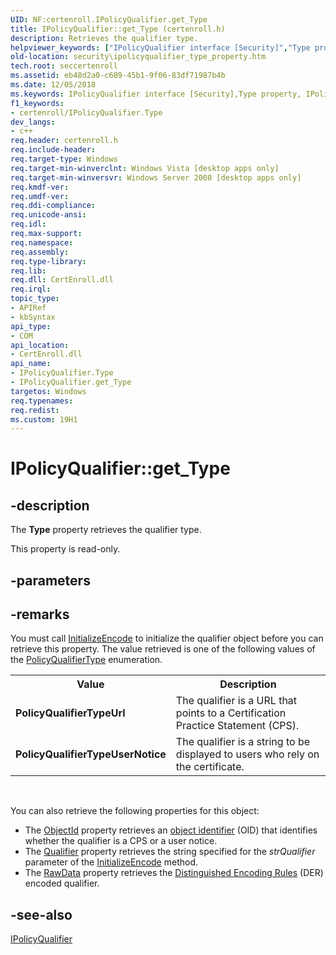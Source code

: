```yaml
---
UID: NF:certenroll.IPolicyQualifier.get_Type
title: IPolicyQualifier::get_Type (certenroll.h)
description: Retrieves the qualifier type.helpviewer_keywords: ["IPolicyQualifier interface [Security]","Type property","IPolicyQualifier.Type","IPolicyQualifier.get_Type","IPolicyQualifier::Type","IPolicyQualifier::get_Type","Type property [Security]","Type property [Security]","IPolicyQualifier interface","certenroll/IPolicyQualifier::Type","certenroll/IPolicyQualifier::get_Type","get_Type","security.ipolicyqualifier_type_property"]
old-location: security\ipolicyqualifier_type_property.htm
tech.root: seccertenroll
ms.assetid: eb48d2a0-c689-45b1-9f06-83df71987b4b
ms.date: 12/05/2018
ms.keywords: IPolicyQualifier interface [Security],Type property, IPolicyQualifier.Type, IPolicyQualifier.get_Type, IPolicyQualifier::Type, IPolicyQualifier::get_Type, Type property [Security], Type property [Security],IPolicyQualifier interface, certenroll/IPolicyQualifier::Type, certenroll/IPolicyQualifier::get_Type, get_Type, security.ipolicyqualifier_type_property
f1_keywords:
- certenroll/IPolicyQualifier.Type
dev_langs:
- c++
req.header: certenroll.h
req.include-header: 
req.target-type: Windows
req.target-min-winverclnt: Windows Vista [desktop apps only]
req.target-min-winversvr: Windows Server 2008 [desktop apps only]
req.kmdf-ver: 
req.umdf-ver: 
req.ddi-compliance: 
req.unicode-ansi: 
req.idl: 
req.max-support: 
req.namespace: 
req.assembly: 
req.type-library: 
req.lib: 
req.dll: CertEnroll.dll
req.irql: 
topic_type:
- APIRef
- kbSyntax
api_type:
- COM
api_location:
- CertEnroll.dll
api_name:
- IPolicyQualifier.Type
- IPolicyQualifier.get_Type
targetos: Windows
req.typenames: 
req.redist: 
ms.custom: 19H1
---
```


# IPolicyQualifier::get_Type


## -description


The <b>Type</b> property retrieves the qualifier type.

This property is read-only.


## -parameters


## -remarks



You must call  <a href="https://docs.microsoft.com/windows/desktop/api/certenroll/nf-certenroll-ipolicyqualifier-initializeencode">InitializeEncode</a> to initialize the qualifier object before you can retrieve this property. The value retrieved is one of the following  values of the <a href="https://docs.microsoft.com/windows/desktop/api/certenroll/ne-certenroll-policyqualifiertype">PolicyQualifierType</a> enumeration.<table>
<tr>
<th>Value</th>
<th>Description</th>
</tr>
<tr>
<td><b>PolicyQualifierTypeUrl</b></td>
<td>The qualifier is a URL that points to a Certification Practice Statement (CPS).</td>
</tr>
<tr>
<td><b>PolicyQualifierTypeUserNotice</b></td>
<td>The qualifier is a string to be displayed to users who rely on the certificate.</td>
</tr>
</table>
 



You can also retrieve the following properties for this object:<ul>
<li>The <a href="https://docs.microsoft.com/windows/desktop/api/certenroll/nf-certenroll-ipolicyqualifier-get_objectid">ObjectId</a> property retrieves an <a href="https://docs.microsoft.com/windows/desktop/SecGloss/o-gly">object identifier</a> (OID) that identifies whether the qualifier is a CPS or a user notice.</li>
<li>The <a href="https://docs.microsoft.com/windows/desktop/api/certenroll/nf-certenroll-ipolicyqualifier-get_qualifier">Qualifier</a> property retrieves the string specified for the <i>strQualifier</i> parameter of the <a href="https://docs.microsoft.com/windows/desktop/api/certenroll/nf-certenroll-ipolicyqualifier-initializeencode">InitializeEncode</a> method.</li>
<li>The <a href="https://docs.microsoft.com/windows/desktop/api/certenroll/nf-certenroll-ipolicyqualifier-get_rawdata">RawData</a> property retrieves the <a href="https://docs.microsoft.com/windows/desktop/SecGloss/d-gly">Distinguished Encoding Rules</a> (DER) encoded qualifier.</li>
</ul>





## -see-also




<a href="https://docs.microsoft.com/windows/desktop/api/certenroll/nn-certenroll-ipolicyqualifier">IPolicyQualifier</a>
 

 

